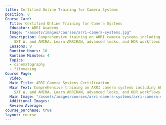 ```yaml
---
title: Certified Online Training for Camera Systems
position: 8
Course Card:
  Title: Certified Online Training for Camera Systems
  Educator: ARRI Academy
  Image: "/assets/images/courses/arri-camera-systems.jpg"
  Description: Comprehensive training on ARRI camera systems including ALEXA LF, Mini,
    SXT W, and AMIRA. Learn ARRIRAW, advanced looks, and HDR workflows.
  Lessons: 8
  Runtime Hours: 10
  Runtime Minutes: 4
  Topics:
  - cinematography
  - filmmaking
Course Page:
  Video: 
  Main Title: ARRI Camera Systems Certification
  Main Text: Comprehensive training on ARRI camera systems including ALEXA LF, Mini,
    SXT W, and AMIRA. Learn ARRIRAW, advanced looks, and HDR workflows.
  Main Image: "/assets/images/courses/arri-camera-systems/arri-camera-systems-main.jpg"
  Additional Images: 
  Review Average: 
course_purchase: true
layout: course
---
```


